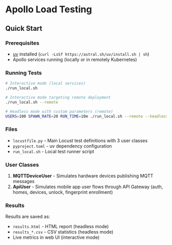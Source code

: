 # Apollo Load Testing

## Quick Start

### Prerequisites

- [uv](https://docs.astral.sh/uv/) installed (`curl -LsSf https://astral.sh/uv/install.sh | sh`)
- Apollo services running (locally or in remotely Kubernetes)

### Running Tests

```bash
# Interactive mode (local services)
./run_local.sh

# Interactive mode targeting remote deployment
./run_local.sh --remote

# Headless mode with custom parameters (remote)
USERS=100 SPAWN_RATE=20 RUN_TIME=10m ./run_local.sh --remote --headless


```

### Files

- `locustfile.py` - Main Locust test definitions with 3 user classes
- `pyproject.toml` - uv dependency configuration
- `run_local.sh` - Local test runner script

### User Classes

1. **MQTTDeviceUser** - Simulates hardware devices publishing MQTT messages
2. **ApiUser** - Simulates mobile app user flows through API Gateway (auth, homes, devices, unlock, fingerprint enrollment)

### Results

Results are saved as:
- `results.html` - HTML report (headless mode)
- `results_*.csv` - CSV statistics (headless mode)
- Live metrics in web UI (interactive mode)